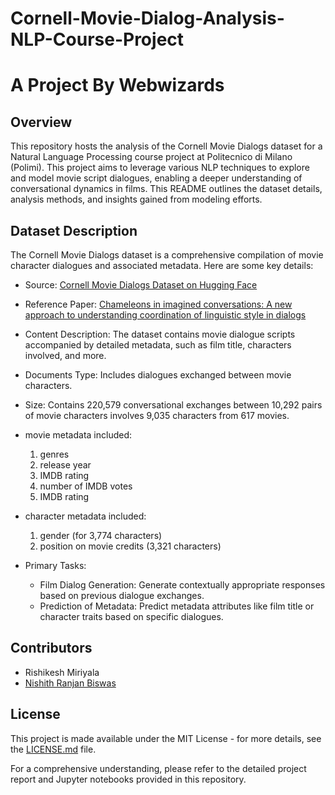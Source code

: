 # Cornell-Movie-Dialog-Analysis-NLP-Course-Project

# A Project By Webwizards

## Overview

This repository hosts the analysis of the Cornell Movie Dialogs dataset for a Natural Language Processing course project at Politecnico di Milano (Polimi). This project aims to leverage various NLP techniques to explore and model movie script dialogues, enabling a deeper understanding of conversational dynamics in films. This README outlines the dataset details, analysis methods, and insights gained from modeling efforts.

## Dataset Description

The Cornell Movie Dialogs dataset is a comprehensive compilation of movie character dialogues and associated metadata. Here are some key details:

* Source: [Cornell Movie Dialogs Dataset on Hugging Face](https://huggingface.co/datasets/cornell_movie_dialog)
* Reference Paper: [Chameleons in imagined conversations: A new approach to understanding coordination of linguistic style in dialogs](https://arxiv.org/abs/1106.3077)
* Content Description: The dataset contains movie dialogue scripts accompanied by detailed metadata, such as film title, characters involved, and more.
* Documents Type: Includes dialogues exchanged between movie characters.
* Size: Contains 220,579 conversational exchanges between 10,292 pairs of movie characters involves 9,035 characters from 617 movies.
* movie metadata included:
  1. genres
  2. release year
  3. IMDB rating
  4. number of IMDB votes
  5. IMDB rating
* character metadata included:
  1. gender (for 3,774 characters)
  2. position on movie credits (3,321 characters)

* Primary Tasks:
  * Film Dialog Generation: Generate contextually appropriate responses based on previous dialogue exchanges.
  * Prediction of Metadata: Predict metadata attributes like film title or character traits based on specific dialogues.

## Contributors
* Rishikesh Miriyala
* [Nishith Ranjan Biswas](https://github.com/Nishith170217)

## License

This project is made available under the MIT License - for more details, see the [LICENSE.md](https://github.com/Nishith170217/Cornell-Movie-Dialog-Analysis-NLP-Course-Project-/blob/main/LICENSE) file.

For a comprehensive understanding, please refer to the detailed project report and Jupyter notebooks provided in this repository.

